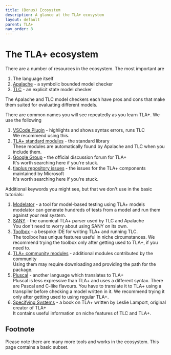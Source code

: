 ```yaml
---
title: (Bonus) Ecosystem
description: A glance at the TLA+ ecosystem
layout: default
parent: TLA+
nav_order: 8
---
```


# The TLA+ ecosystem

There are a number of resources in the ecosystem. The most important are

1. The language itself
2. [Apalache](https://github.com/informalsystems/apalache) - a symbolic bounded model checker
3. [TLC](https://github.com/tlaplus/tlaplus) - an explicit state model checker

The Apalache and TLC model checkers each have pros and cons that make them suited for evaluating different models.

There are common names you will see repeatedly as you learn TLA+. We use the following

1. [VSCode Plugin](https://marketplace.visualstudio.com/items?itemName=alygin.vscode-tlaplus) - highlights and shows syntax errors, runs TLC\
We recommend using this.
2. [TLA+ standard modules](https://github.com/tlaplus/tlaplus/tree/master/tlatools/org.lamport.tlatools/src/tla2sany/StandardModules) - the standard library\
These modules are automatically found by Apalache and TLC when you include them.
3. [Google Group](https://groups.google.com/g/tlaplus) - the official discussion forum for TLA+\
It's worth searching here if you're stuck.
4. [tlaplus repository issues](https://github.com/tlaplus/tlaplus/issues) - the issues for the TLA+ components maintained by Microsoft\
It's worth searching here if you're stuck.

Additional keywords you might see, but that we don't use in the basic tutorials:

1. [Modelator](https://modelator.informal.systems/) - a tool for model-based testing using TLA+ models\
modelator can generate hundreds of tests from a model and run them against your real system.
2. [SANY](https://github.com/tlaplus/tlaplus) - the canonical TLA+ parser used by TLC and Apalache\
You don't need to worry about using SANY on its own.
3. [Toolbox](https://github.com/tlaplus/tlaplus) - a bespoke IDE for writing TLA+ and running TLC.\
The toolbox has unique features useful in niche circumstances. We recommend trying the toolbox only after getting used to TLA+, if you need to.
4. [TLA+ community modules](https://github.com/tlaplus/CommunityModules) - additional modules contributed by the community\
Using them may require downloading and providing the path for the package.
5. [Pluscal](https://learntla.com/pluscal/a-simple-spec/) - another language which translates to TLA+\
Pluscal is less expressive than TLA+ and uses a different syntax. There are Pascal and C-like flavours. You have to translate it to TLA+ using a transpiler before checking a model written in it. We recommend trying it only after getting used to using regular TLA+.
6. [Specifying Systems](https://lamport.azurewebsites.net/tla/book-02-08-08.pdf) - a book on TLA+ written by Leslie Lamport, original creator of TLA+\
It contains useful information on niche features of TLC and TLA+.

## Footnote

Please note there are many more tools and works in the ecosystem. This page contains a basic subset.